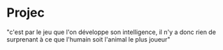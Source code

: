 # Projec
"c'est par le jeu que l'on développe son intelligence, il n'y a donc rien de surprenant à ce que l'humain soit l'animal le plus joueur"
